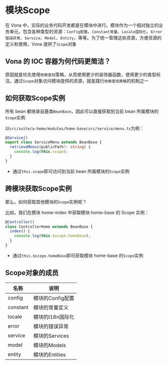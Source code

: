 # 模块Scope

在 Vona 中，实际的业务代码开发都是在模块中进行。模块作为一个相对独立的业务单元，包含各种类型的资源：`Config配置`、`Constant常量`、`Locale国际化`、`Error错误异常`、`Service`、`Model`、`Entity`，等等。为了统一管理这些资源，方便资源的定义和使用，Vona 提供了`Scope`对象

## Vona 的 IOC 容器为何代码更简洁？

原因就是优先使用`依赖查找`策略，从而使用更少的装饰器函数，使用更少的类型标注。通过`Scope`对象访问模块提供的资源，就是践行`依赖查找策略`的机制之一

## 如何获取Scope实例

所有 bean 都继承自基类`BeanBase`，因此可以直接获取到当前 bean 所属模块的`Scope`实例

以`src/suite/a-home/modules/home-base/src/service/menu.ts`为例：

```typescript
@Service()
export class ServiceMenu extends BeanBase {
  retrieveMenus(publicPath?: string) {
    console.log(this.scope);
  }
}
```

- 通过`this.scope`即可访问到当前 bean 所属模块的`Scope`实例

## 跨模块获取Scope实例

那么，如何获取其他模块的`Scope`实例呢？

比如，我们在模块 home-index 中获取模块 home-base 的 Scope 实例：

``` typescript
@Controller()
class ControllerHome extends BeanBase {
  index() {
    console.log(this.$scope.homeBase);
  }
}
```

- 通过`this.$scope.homeBase`即可获取模块 home-base 的`Scope`实例

## Scope对象的成员

| 名称     | 说明             |
| -------- | ---------------- |
| config   | 模块的Config配置 |
| constant | 模块的常量定义   |
| locale   | 模块的I18n国际化 |
| error    | 模块的错误异常   |
| service      | 模块的Services    |
| model|模块的Models |
|entity|模块的Entities|
